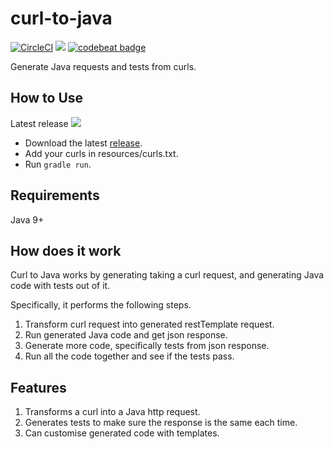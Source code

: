 # curl-to-java
[![CircleCI](https://circleci.com/gh/earv1/curl-to-java.svg?style=svg)](https://circleci.com/gh/earv1/curl-to-java)&nbsp;<a href="https://codeclimate.com/github/just1689/curl-to-java/maintainability"><img src="https://api.codeclimate.com/v1/badges/0189ac942dad13f3d7e8/maintainability" /></a>&nbsp;<a href="https://codebeat.co/projects/github-com-just1689-curl-to-java-master"><img alt="codebeat badge" src="https://codebeat.co/badges/b2f364cf-38f1-4fcd-bef0-6c403efc07dc" /></a>
<br />

Generate Java requests and tests from curls.

## How to Use
Latest release <img src="https://img.shields.io/github/v/release/earv1/curl-to-java.svg">

- Download the latest <a href="https://github.com/earv1/curl-to-java/releases">release</a>.
- Add your curls in resources/curls.txt.
- Run `gradle run`.

## Requirements
Java 9+

## How does it work
Curl to Java works by generating taking a curl request, and generating Java code with tests out of it.

Specifically, it performs the following steps.
1. Transform curl request into generated restTemplate request.
2. Run generated Java code and get json response.
3. Generate more code, specifically tests from json response.
4. Run all the code together and see if the tests pass.

## Features
1. Transforms a curl into a Java http request.
2. Generates tests to make sure the response is the same each time.
3. Can customise generated code with templates.

